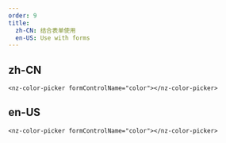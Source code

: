 ```yaml
---
order: 9
title:
  zh-CN: 结合表单使用
  en-US: Use with forms
---
```


## zh-CN

`<nz-color-picker formControlName="color"></nz-color-picker>`

## en-US

`<nz-color-picker formControlName="color"></nz-color-picker>`